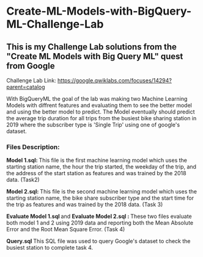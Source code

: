 # Create-ML-Models-with-BigQuery-ML-Challenge-Lab
## This is my Challenge Lab solutions from the "Create ML Models with Big Query ML" quest from Google
Challenge Lab Link: https://google.qwiklabs.com/focuses/14294?parent=catalog 

With BigQueryML the goal of the lab was making two Machine Learning Models with diffrent features and evaluating them to see the better model and using the better model to predict. The Model eventually should predict the average trip duration for all trips from the busiest bike sharing station in 2019 where the subscriber type is 'Single Trip' using one of google's dataset.

### Files Description:
<b> Model 1.sql: </b> This file is the first machine learning model which uses the starting station name, the hour the trip started, the weekday of the trip, and the address of the start station as features and was trained by the 2018 data. (Task2)

<b> Model 2.sql: </b> This file is the second machine learning model which uses the starting station name, the bike share subscriber type and the start time for the trip as features and was trained by the 2018 data. (Task 3)

<b> Evaluate Model 1.sql </b> and <b> Evaluate Model 2.sql : </b> These two files evaluate both model 1 and 2 using 2019 data and reporting both the Mean Absolute Error and the Root Mean Square Error. (Task 4)

<b> Query.sql </b> This SQL file was used to query Google's dataset to check the busiest station to complete task 4.


